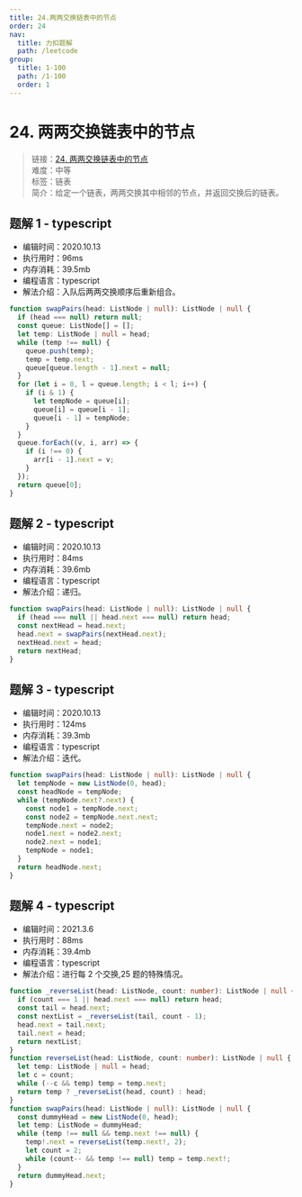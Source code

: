 ```yaml
---
title: 24.两两交换链表中的节点
order: 24
nav:
  title: 力扣题解
  path: /leetcode
group:
  title: 1-100
  path: /1-100
  order: 1
---
```


# 24. 两两交换链表中的节点

> 链接：[24. 两两交换链表中的节点](https://leetcode-cn.com/problems/swap-nodes-in-pairs/)  
> 难度：中等  
> 标签：链表  
> 简介：给定一个链表，两两交换其中相邻的节点，并返回交换后的链表。

## 题解 1 - typescript

- 编辑时间：2020.10.13
- 执行用时：96ms
- 内存消耗：39.5mb
- 编程语言：typescript
- 解法介绍：入队后两两交换顺序后重新组合。

```typescript
function swapPairs(head: ListNode | null): ListNode | null {
  if (head === null) return null;
  const queue: ListNode[] = [];
  let temp: ListNode | null = head;
  while (temp !== null) {
    queue.push(temp);
    temp = temp.next;
    queue[queue.length - 1].next = null;
  }
  for (let i = 0, l = queue.length; i < l; i++) {
    if (i & 1) {
      let tempNode = queue[i];
      queue[i] = queue[i - 1];
      queue[i - 1] = tempNode;
    }
  }
  queue.forEach((v, i, arr) => {
    if (i !== 0) {
      arr[i - 1].next = v;
    }
  });
  return queue[0];
}
```

## 题解 2 - typescript

- 编辑时间：2020.10.13
- 执行用时：84ms
- 内存消耗：39.6mb
- 编程语言：typescript
- 解法介绍：递归。

```typescript
function swapPairs(head: ListNode | null): ListNode | null {
  if (head === null || head.next === null) return head;
  const nextHead = head.next;
  head.next = swapPairs(nextHead.next);
  nextHead.next = head;
  return nextHead;
}
```

## 题解 3 - typescript

- 编辑时间：2020.10.13
- 执行用时：124ms
- 内存消耗：39.3mb
- 编程语言：typescript
- 解法介绍：迭代。

```typescript
function swapPairs(head: ListNode | null): ListNode | null {
  let tempNode = new ListNode(0, head);
  const headNode = tempNode;
  while (tempNode.next?.next) {
    const node1 = tempNode.next;
    const node2 = tempNode.next.next;
    tempNode.next = node2;
    node1.next = node2.next;
    node2.next = node1;
    tempNode = node1;
  }
  return headNode.next;
}
```

## 题解 4 - typescript

- 编辑时间：2021.3.6
- 执行用时：88ms
- 内存消耗：39.4mb
- 编程语言：typescript
- 解法介绍：进行每 2 个交换,25 题的特殊情况。

```typescript
function _reverseList(head: ListNode, count: number): ListNode | null {
  if (count === 1 || head.next === null) return head;
  const tail = head.next;
  const nextList = _reverseList(tail, count - 1);
  head.next = tail.next;
  tail.next = head;
  return nextList;
}
function reverseList(head: ListNode, count: number): ListNode | null {
  let temp: ListNode | null = head;
  let c = count;
  while (--c && temp) temp = temp.next;
  return temp ? _reverseList(head, count) : head;
}
function swapPairs(head: ListNode | null): ListNode | null {
  const dummyHead = new ListNode(0, head);
  let temp: ListNode = dummyHead;
  while (temp !== null && temp.next !== null) {
    temp!.next = reverseList(temp.next!, 2);
    let count = 2;
    while (count-- && temp !== null) temp = temp.next!;
  }
  return dummyHead.next;
}
```
